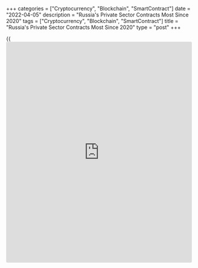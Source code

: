 +++
categories = ["Cryptocurrency", "Blockchain", "SmartContract"]
date = "2022-04-05"
description = "Russia's Private Sector Contracts Most Since 2020"
tags = ["Cryptocurrency", "Blockchain", "SmartContract"]
title = "Russia's Private Sector Contracts Most Since 2020"
type = "post"
+++

{{<iframe id="large-banner" src="https://www.bounty.group/#slide=27.0" width="100%" height="600" scrolling="no" style="border: 0px solid rgb(216, 221, 230); border-radius: 3px;">}}

Russia's private sector activity contracted in March at the fastest pace
since 2020 amid heightened economic and geopolitical uncertainty, survey
data from S&P Global showed on Tuesday.

The composite output index posted 37.7 in March, down notably from 50.8
in February. A score below 50.0 indicates contraction in the sector.

There was a marked contraction in [business][1] activity as
manufacturers and service providers alike recorded substantial declines.
The services PMI registered 38.1 in March, down from 52.1 in the
previous month.

At composite level, the rate of contraction in new orders was the
fastest since May 2020, as foreign client demand also fell
substantially. Inflationary pressures intensified notably in March as
both input prices and output charges soared.

Meanwhile, employment contracted at a faster pace as private sector
firms recorded sharp declines in backlogs of work and expectations
towards future output.

For comments and feedback [contact](https://www.playgroundfx.com/contact/): editorial@rtt[news](https://www.letsplayfx.com/blog/forex-news-website/).com

[Economic News][2]

 **What parts of the world are seeing the best (and worst) economic
performances lately? Click[here][3] to check out our [Econ Scorecard][3]
and find out! See up-to-the-moment [ranking](https://www.playgroundfx.com/blog/crypto-exchange-ranking/)s for the best and worst
performers in [GDP][4], [unemployment rate][5], [inflation][6] and much
more.**

   1. www.rtt[news](https://www.letsplayfx.com/blog/forex-news-website/).com/Content/Business.aspx
   2. www.rtt[news](https://www.letsplayfx.com/blog/forex-news-website/).com/Content/EconomicNews.aspx
   3. www.rtt[news](https://www.letsplayfx.com/blog/forex-news-website/).com/economic-scorecard/world-rank/unemployment-rate/highest-performance.aspx
   4. www.rtt[news](https://www.letsplayfx.com/blog/forex-news-website/).com/economic-scorecard/world-rank/GDP/highest-performance.aspx
   5. www.rtt[news](https://www.letsplayfx.com/blog/forex-news-website/).com/economic-scorecard/world-rank/unemployment-rate/lowest-performance.aspx
   6. www.rtt[news](https://www.letsplayfx.com/blog/forex-news-website/).com/economic-scorecard/world-rank/CPI/highest-performance.aspx